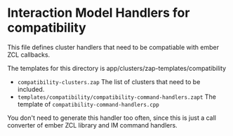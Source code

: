 # Interaction Model Handlers for compatibility

This file defines cluster handlers that need to be compatiable with ember ZCL
callbacks.

The templates for this directory is app/clusters/zap-templates/compatibility

-   `compatibility-clusters.zap` The list of clusters that need to be included.
-   `templates/compatibility/compatibility-command-handlers.zapt` The template
    of `compatibility-command-handlers.cpp`

You don't need to generate this handler too often, since this is just a call
converter of ember ZCL library and IM command handlers.

